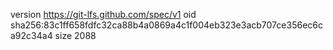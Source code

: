 version https://git-lfs.github.com/spec/v1
oid sha256:83c1ff658fdfc32ca88b4a0869a4c1f004eb323e3acb707ce356ec6ca92c34a4
size 2088
